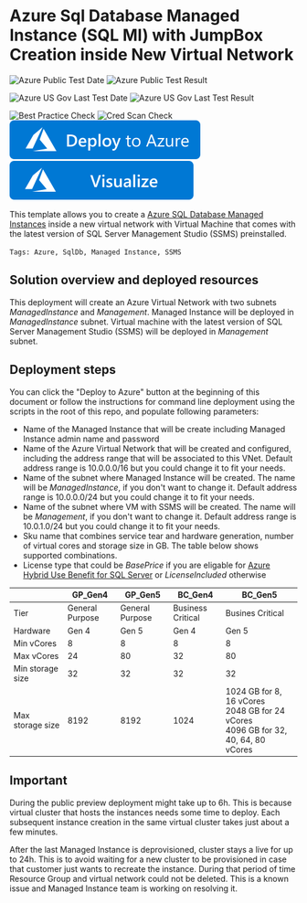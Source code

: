 # Azure Sql Database Managed Instance (SQL MI) with JumpBox Creation inside New Virtual Network

![Azure Public Test Date](https://azurequickstartsservice.blob.core.windows.net/badges/201-sqlmi-new-vnet-w-jumpbox/PublicLastTestDate.svg)
![Azure Public Test Result](https://azurequickstartsservice.blob.core.windows.net/badges/201-sqlmi-new-vnet-w-jumpbox/PublicDeployment.svg)

![Azure US Gov Last Test Date](https://azurequickstartsservice.blob.core.windows.net/badges/201-sqlmi-new-vnet-w-jumpbox/FairfaxLastTestDate.svg)
![Azure US Gov Last Test Result](https://azurequickstartsservice.blob.core.windows.net/badges/201-sqlmi-new-vnet-w-jumpbox/FairfaxDeployment.svg)

![Best Practice Check](https://azurequickstartsservice.blob.core.windows.net/badges/201-sqlmi-new-vnet-w-jumpbox/BestPracticeResult.svg)
![Cred Scan Check](https://azurequickstartsservice.blob.core.windows.net/badges/201-sqlmi-new-vnet-w-jumpbox/CredScanResult.svg)
[![Deploy To Azure](https://raw.githubusercontent.com/Azure/azure-quickstart-templates/master/1-CONTRIBUTION-GUIDE/images/deploytoazure.svg?sanitize=true)]("https://portal.azure.com/#create/Microsoft.Template/uri/https%3A%2F%2Fraw.githubusercontent.com%2FAzure%2Fazure-quickstart-templates%2Fmaster%2F201-sqlmi-new-vnet-w-jumpbox%2Fazuredeploy.json")  [![Visualize](https://raw.githubusercontent.com/Azure/azure-quickstart-templates/master/1-CONTRIBUTION-GUIDE/images/visualizebutton.svg?sanitize=true)]("http://armviz.io/#/?load=https%3A%2F%2Fraw.githubusercontent.com%2FAzure%2Fazure-quickstart-templates%2Fmaster%2F201-sqlmi-new-vnet-w-jumpbox%2Fazuredeploy.json")

This template allows you to create a [Azure SQL Database Managed Instances](https://docs.microsoft.com/en-us/azure/sql-database/sql-database-managed-instance) inside a new virtual network with Virtual Machine that comes with the latest version of SQL Server Management Studio (SSMS) preinstalled.

`Tags: Azure, SqlDb, Managed Instance, SSMS`

## Solution overview and deployed resources

This deployment will create an Azure Virtual Network with two subnets _ManagedInstance_ and _Management_. Managed Instance will be deployed in _ManagedInstance_ subnet. Virtual machine with the latest version of SQL Server Management Studio (SSMS) will be deployed in _Management_ subnet.

## Deployment steps

You can click the "Deploy to Azure" button at the beginning of this document or follow the instructions for command line deployment using the scripts in the root of this repo, and populate following parameters:
 - Name of the Managed Instance that will be create including Managed Instance admin name and password
 - Name of the Azure Virtual Network that will be created and configured, including the address range that will be associated to this VNet. Default address range is 10.0.0.0/16 but you could change it to fit your needs.
 - Name of the subnet where Managed Instance will be created. The name will be _ManagedInstance_, if you don't want to change it. Default address range is 10.0.0.0/24 but you could change it to fit your needs.
 - Name of the subnet where VM with SSMS will be created. The name will be _Management_, if you don't want to change it. Default address range is 10.0.1.0/24 but you could change it to fit your needs.
 - Sku name that combines service tear and hardware generation, number of virtual cores and storage size in GB. The table below shows supported combinations.
 - License type that could be _BasePrice_ if you are eligable for [Azure Hybrid Use Benefit for SQL Server](https://azure.microsoft.com/en-us/pricing/hybrid-benefit/) or _LicenseIncluded_ otherwise

||GP_Gen4|GP_Gen5|BC_Gen4|BC_Gen5|
|----|------|-----|------|-----|
|Tier|General Purpose|General Purpose|Business Critical|Busines Critical|
|Hardware|Gen 4|Gen 5|Gen 4|Gen 5|
|Min vCores|8|8|8|8|
|Max vCores|24|80|32|80|
|Min storage size|32|32|32|32|
|Max storage size|8192|8192|1024|1024 GB for 8, 16 vCores<br/>2048 GB for 24 vCores<br/>4096 GB for 32, 40, 64, 80 vCores|

## Important

During the public preview deployment might take up to 6h. This is because virtual cluster that hosts the instances needs some time to deploy. Each subsequent instance creation in the same virtual cluster takes just about a few minutes.

After the last Managed Instance is deprovisioned, cluster stays a live for up to 24h. This is to avoid waiting for a new cluster to be provisioned in case that customer just wants to recreate the instance. During that period of time Resource Group and virtual network could not be deleted. This is a known issue and Managed Instance team is working on resolving it.




